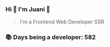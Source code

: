 ### Hi 👋 I&#39;m Juani 🦁

> I&#39;m a Frontend Web Developer SSR

### 📚 Days being a developer: 582
